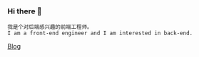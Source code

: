 ### Hi there 👋
    我是个对后端感兴趣的前端工程师。
    I am a front-end engineer and I am interested in back-end.

[Blog](https://juejin.cn/user/993614678995736)